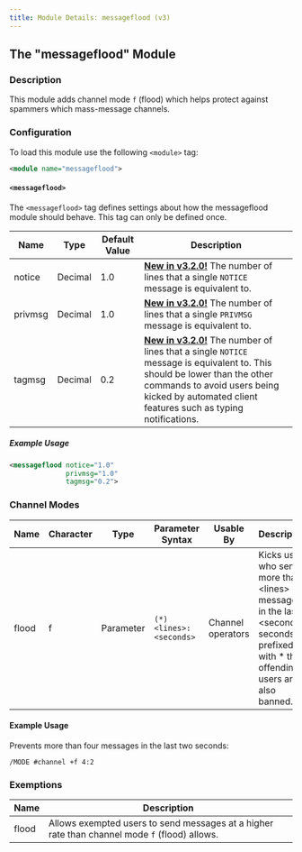 ```yaml
---
title: Module Details: messageflood (v3)
---
```


## The "messageflood" Module

### Description

This module adds channel mode `f` (flood) which helps protect against spammers which mass-message channels.

### Configuration

To load this module use the following `<module>` tag:

```xml
<module name="messageflood">
```

#### `<messageflood>`

The `<messageflood>` tag defines settings about how the messageflood module should behave. This tag can only be defined once.

Name    | Type    | Default Value | Description
------- | ------- | ------------- | -----------
notice  | Decimal | 1.0           | [**New in v3.2.0!**](/3/change-log/#inspircd-320) The number of lines that a single `NOTICE` message is equivalent to.
privmsg | Decimal | 1.0           | [**New in v3.2.0!**](/3/change-log/#inspircd-320) The number of lines that a single `PRIVMSG` message is equivalent to.
tagmsg  | Decimal | 0.2           | [**New in v3.2.0!**](/3/change-log/#inspircd-320) The number of lines that a single `NOTICE` message is equivalent to. This should be lower than the other commands to avoid users being kicked by automated client features such as typing notifications.

##### Example Usage

```xml
<messageflood notice="1.0"
              privmsg="1.0"
              tagmsg="0.2">
```
### Channel Modes

Name  | Character | Type      | Parameter Syntax       | Usable By         | Description
----- | --------- | --------- | ---------------------- | ----------------- | -----------
flood | f         | Parameter | `(*)<lines>:<seconds>` | Channel operators | Kicks users who send more than &lt;lines&gt; messages in the last &lt;seconds&gt; seconds. If prefixed with * then offending users are also banned.

#### Example Usage

Prevents more than four messages in the last two seconds:

```plaintext
/MODE #channel +f 4:2
```

### Exemptions

Name  | Description
----- | -----------
flood | Allows exempted users to send messages at a higher rate than channel mode `f` (flood) allows.
